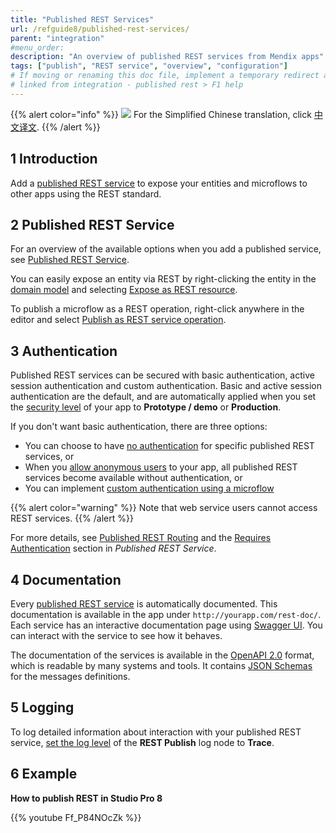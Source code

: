 ```yaml
---
title: "Published REST Services"
url: /refguide8/published-rest-services/
parent: "integration"
#menu_order:
description: "An overview of published REST services from Mendix apps"
tags: ["publish", "REST service", "overview", "configuration"]
# If moving or renaming this doc file, implement a temporary redirect and let the respective team know they should update the URL in the product. See Mapping to Products for more details.
# linked from integration - published rest > F1 help
---
```


{{% alert color="info" %}}
<img src="attachments/chinese-translation/china.png" style="display: inline-block; margin: 0" /> For the Simplified Chinese translation, click [中文译文](https://cdn.mendix.tencent-cloud.com/documentation/refguide8/published-rest-services.pdf).
{{% /alert %}}

## 1 Introduction

Add a [published REST service](/refguide8/published-rest-service/) to expose your entities and microflows to other apps using the REST standard.

## 2 Published REST Service

For an overview of the available options when you add a published service, see [Published REST Service](/refguide8/published-rest-service/).

You can easily expose an entity via REST by right-clicking the entity in the [domain model](/refguide8/domain-model/) and selecting [Expose as REST resource](/refguide8/generate-rest-resource/).

To publish a microflow as a REST operation, right-click anywhere in the editor and select [Publish as REST service operation](/refguide8/publish-microflow-as-rest-operation/).

## <a name="authorization"></a>3 Authentication

Published REST services can be secured with basic authentication, active session authentication and custom authentication. Basic and active session authentication are the default, and are automatically applied when you set the [security level](/refguide8/project-security/) of your app to **Prototype / demo**  or **Production**.

If you don't want basic authentication, there are three options:

* You can choose to have [no authentication](/refguide8/published-rest-service/#authentication) for specific published REST services, or
* When you [allow anonymous users](/refguide8/project-security/#anonymous-users) to your app, all published REST services become available without authentication, or
* You can implement [custom authentication using a microflow](/refguide8/published-rest-service/#authentication-microflow)

{{% alert color="warning" %}}
Note that web service users cannot access REST services.
{{% /alert %}}

For more details, see [Published REST Routing](/refguide8/published-rest-routing/) and the [Requires Authentication](/refguide8/published-rest-service/#authentication) section in *Published REST Service*.

## <a name="interactive-documentation"></a>4 Documentation

Every [published REST service](/refguide8/published-rest-service/) is automatically documented. This documentation is available in the app under `http://yourapp.com/rest-doc/`. Each service has an interactive documentation page using [Swagger UI](https://swagger.io/swagger-ui/). You can interact with the service to see how it behaves.

The documentation of the services is available in the [OpenAPI 2.0](/refguide8/open-api/) format, which is readable by many systems and tools. It contains [JSON Schemas](/refguide8/published-rest-service-json-schema/) for the messages definitions.

## 5 Logging

To log detailed information about interaction with your published REST service, [set the log level](/refguide8/logging/) of the **REST Publish** log node to **Trace**.

## 6 Example

**How to publish REST in Studio Pro 8**

{{% youtube Ff_P84NOcZk %}}
